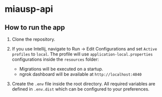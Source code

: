 # miausp-api

## How to run the app

1. Clone the repository. 


2. If you use Intellij, navigate to Run -> Edit Configurations and set `Active profiles` to `local`. The profile will use `application-local.properties` configurations inside the `resources` folder:
   * Migrations will be executed on a startup.
   * ngrok dashboard will be available at `http://localhost:4040`


3. Create the `.env` file inside the root directory. All required variables are defined in `.env.dist` which can be configured to your preferences.
